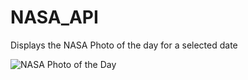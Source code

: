 # NASA_API
Displays the NASA Photo of the day for a selected date

![NASA Photo of the Day](https://res.cloudinary.com/dlv6rz50o/image/upload/v1748358838/nasa-api_cdcpm1.png)


